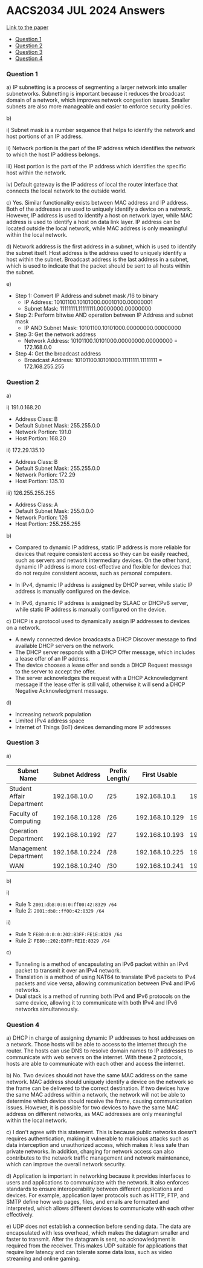 # AACS2034 JUL 2024 Answers

[Link to the paper](https://eprints.tarc.edu.my/29314/1/AACS2034.pdf)

- [Question 1](#question-1)
- [Question 2](#question-2)
- [Question 3](#question-3)
- [Question 4](#question-4)

### Question 1

a) IP subnetting is a process of segmenting a larger network into smaller subnetworks. Subnetting is important because it reduces the broadcast domain of a network, which improves network congestion issues. Smaller subnets are also more manageable and easier to enforce security policies.

b)

i) Subnet mask is a number sequence that helps to identify the network and host portions of an IP address.

ii) Network portion is the part of the IP address which identifies the network to which the host IP address belongs.

iii) Host portion is the part of the IP address which identifies the specific host within the network.

iv) Default gateway is the IP address of local the router interface that connects the local network to the outside world.

c) Yes. Similar functionality exists between MAC address and IP address. Both of the addresses are used to uniquely identify a device on a network. However, IP address is used to identify a host on network layer, while MAC address is used to identify a host on data link layer. IP address can be located outside the local network, while MAC address is only meaningful within the local network.

d) Network address is the first address in a subnet, which is used to identify the subnet itself. Host address is the address used to uniquely identify a host within the subnet. Broadcast address is the last address in a subnet, which is used to indicate that the packet should be sent to all hosts within the subnet.

e)

- Step 1: Convert IP Address and subnet mask /16 to binary
  - IP Address: 10101100.10101000.00010100.00000001
  - Subnet Mask: 11111111.11111111.00000000.00000000
- Step 2: Perform bitwise AND operation between IP Address and subnet mask
  - IP AND Subnet Mask: 10101100.10101000.00000000.00000000
- Step 3: Get the network address
  - Network Address: 10101100.10101000.00000000.00000000 = 172.168.0.0
- Step 4: Get the broadcast address
  - Broadcast Address: 10101100.10101000.11111111.11111111 = 172.168.255.255

### Question 2

a)

i) 191.0.168.20

- Address Class: B
- Default Subnet Mask: 255.255.0.0
- Network Portion: 191.0
- Host Portion: 168.20

ii) 172.29.135.10

- Address Class: B
- Default Subnet Mask: 255.255.0.0
- Network Portion: 172.29
- Host Portion: 135.10

iii) 126.255.255.255

- Address Class: A
- Default Subnet Mask: 255.0.0.0
- Network Portion: 126
- Host Portion: 255.255.255

b)

- Compared to dynamic IP address, static IP address is more reliable for devices that require consistent access so they can be easily reached, such as servers and network intermediary devices. On the other hand, dynamic IP address is more cost-effective and flexible for devices that do not require consistent access, such as personal computers.

- In IPv4, dynamic IP address is assigned by DHCP server, while static IP address is manually configured on the device.

- In IPv6, dynamic IP address is assigned by SLAAC or DHCPv6 server, while static IP address is manually configured on the device.

c) DHCP is a protocol used to dynamically assign IP addresses to devices on a network.

- A newly connected device broadcasts a DHCP Discover message to find available DHCP servers on the network.
- The DHCP server responds with a DHCP Offer message, which includes a lease offer of an IP address.
- The device chooses a lease offer and sends a DHCP Request message to the server to accept the offer.
- The server acknowledges the request with a DHCP Acknowledgment message if the lease offer is still valid, otherwise it will send a DHCP Negative Acknowledgment message.

d)

- Increasing network population
- Limited IPv4 address space
- Internet of Things (IoT) devices demanding more IP addresses

### Question 3

a)

| Subnet Name               | Subnet Address | Prefix Length/ | First Usable   | Last Usable    | Broadcast Address |
| ------------------------- | -------------- | -------------- | -------------- | -------------- | ----------------- |
| Student Affair Department | 192.168.10.0   | /25            | 192.168.10.1   | 192.168.10.126 | 192.168.10.127    |
| Faculty of Computing      | 192.168.10.128 | /26            | 192.168.10.129 | 192.168.10.190 | 192.168.10.191    |
| Operation Department      | 192.168.10.192 | /27            | 192.168.10.193 | 192.168.10.222 | 192.168.10.223    |
| Management Department     | 192.168.10.224 | /28            | 192.168.10.225 | 192.168.10.238 | 192.168.10.239    |
| WAN                       | 192.168.10.240 | /30            | 192.168.10.241 | 192.168.10.242 | 192.168.10.243    |

b)

i)

- Rule 1: `2001:db8:0:0:0:ff00:42:8329 /64`
- Rule 2: `2001:db8::ff00:42:8329 /64`

ii)

- Rule 1: `FE80:0:0:0:202:B3FF:FE1E:8329 /64`
- Rule 2: `FE80::202:B3FF:FE1E:8329 /64`

c)

- Tunneling is a method of encapsulating an IPv6 packet within an IPv4 packet to transmit it over an IPv4 network.
- Translation is a method of using NAT64 to translate IPv6 packets to IPv4 packets and vice versa, allowing communication between IPv4 and IPv6 networks.
- Dual stack is a method of running both IPv4 and IPv6 protocols on the same device, allowing it to communicate with both IPv4 and IPv6 networks simultaneously.

### Question 4

a) DHCP in charge of assigning dynamic IP addresses to host addresses on a network. Those hosts will be able to access to the internet through the router. The hosts can use DNS to resolve domain names to IP addresses to communicate with web servers on the internet. With these 2 protocols, hosts are able to communicate with each other and access the internet.

b) No. Two devices should not have the same MAC address on the same network. MAC address should uniquely identify a device on the network so the frame can be delivered to the correct destination. If two devices have the same MAC address within a network, the network will not be able to determine which device should receive the frame, causing communication issues. However, it is possible for two devices to have the same MAC address on different networks, as MAC addresses are only meaningful within the local network.

c) I don't agree with this statement. This is because public networks doesn't requires authentication, making it vulnerable to malicious attacks such as data interception and unauthorized access, which makes it less safe than private networks. In addition, charging for network access can also contributes to the network traffic management and network maintenance, which can improve the overall network security.

d) Application is important in networking because it provides interfaces to users and applications to communicate with the network. It also enforces standards to ensure interoperability between different applications and devices. For example, application layer protocols such as HTTP, FTP, and SMTP define how web pages, files, and emails are formatted and interpreted, which allows different devices to communicate with each other effectively.

e) UDP does not establish a connection before sending data. The data are encapsulated with less overhead, which makes the datagram smaller and faster to transmit. After the datagram is sent, no acknowledgment is required from the receiver. This makes UDP suitable for applications that require low latency and can tolerate some data loss, such as video streaming and online gaming.

